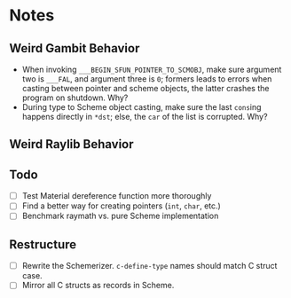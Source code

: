 # Notes

## Weird Gambit Behavior

* When invoking `___BEGIN_SFUN_POINTER_TO_SCMOBJ`, make sure argument two is `___FAL`, and argument three is `0`; formers leads to errors when casting between pointer and scheme objects, the latter crashes the program on shutdown. Why?
* During type to Scheme object casting, make sure the last `cons`ing happens directly in `*dst`; else, the `car` of the list is corrupted. Why?

## Weird Raylib Behavior

## Todo

-[ ] Test Material dereference function more thoroughly
-[ ] Find a better way for creating pointers (`int`, `char`, etc.)
-[ ] Benchmark raymath vs. pure Scheme implementation

## Restructure

-[ ] Rewrite the Schemerizer. `c-define-type` names should match C struct case.
-[ ] Mirror all C structs as records in Scheme.
